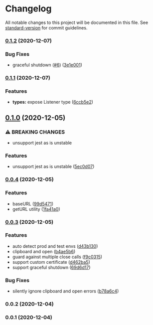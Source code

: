 # Changelog

All notable changes to this project will be documented in this file. See [standard-version](https://github.com/conventional-changelog/standard-version) for commit guidelines.

### [0.1.2](https://github.com/nuxt-contrib/listhen/compare/v0.1.1...v0.1.2) (2020-12-07)


### Bug Fixes

* graceful shutdown ([#6](https://github.com/nuxt-contrib/listhen/issues/6)) ([3e1e001](https://github.com/nuxt-contrib/listhen/commit/3e1e0019539f9e988ba9fd14fb366fcb79d18193))

### [0.1.1](https://github.com/nuxt-contrib/listhen/compare/v0.1.0...v0.1.1) (2020-12-07)


### Features

* **types:** expose Listener type ([6ccb5e2](https://github.com/nuxt-contrib/listhen/commit/6ccb5e2eca71c5370a3ed1f0911620a4b29761c7))

## [0.1.0](https://github.com/nuxt-contrib/listhen/compare/v0.0.4...v0.1.0) (2020-12-05)


### ⚠ BREAKING CHANGES

* unsupport jest as is unstable

### Features

* unsupport jest as is unstable ([5ec0d07](https://github.com/nuxt-contrib/listhen/commit/5ec0d078facad58bfbe0843d9c75d776160cce09))

### [0.0.4](https://github.com/nuxt-contrib/listhen/compare/v0.0.3...v0.0.4) (2020-12-05)


### Features

* baseURL ([99d5471](https://github.com/nuxt-contrib/listhen/commit/99d5471df4fa736a58e4f365999b07f0ff45f095))
* getURL utility ([1fa41a0](https://github.com/nuxt-contrib/listhen/commit/1fa41a0719666ab70579dc9567502c498f031fdf))

### [0.0.3](https://github.com/nuxt-contrib/listhen/compare/v0.0.2...v0.0.3) (2020-12-05)


### Features

* auto detect prod and test envs ([d43b130](https://github.com/nuxt-contrib/listhen/commit/d43b130705c3473fadd7f22e7a9abffd767b13bf))
* clipboard and open ([b4ae5b6](https://github.com/nuxt-contrib/listhen/commit/b4ae5b6dabdd293410ad9bafca6c01607fe526ca))
* guard against multiple close calls ([f9c0315](https://github.com/nuxt-contrib/listhen/commit/f9c03155901b77218ec231d11e4630b5d69f1119))
* support custom certificate ([d462ba5](https://github.com/nuxt-contrib/listhen/commit/d462ba59e71100951b267acd179bee76683b2f65))
* support graceful shutdown ([69d6d17](https://github.com/nuxt-contrib/listhen/commit/69d6d1777c183a717fc5ecc374d523082a9ddcc6))


### Bug Fixes

* silently ignore clipboard and open errors ([b78a6c4](https://github.com/nuxt-contrib/listhen/commit/b78a6c4cda700afbaeaa20266ebaac328549675a))

### 0.0.2 (2020-12-04)

### 0.0.1 (2020-12-04)
